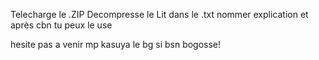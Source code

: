 Telecharge le .ZIP
Decompresse le 
Lit dans le .txt nommer explication
et après cbn tu peux le use

hesite pas a venir mp kasuya le bg si bsn bogosse!
